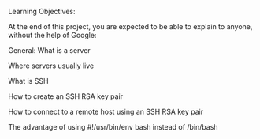 Learning Objectives:

At the end of this project, you are expected to be able to explain to anyone, without the help of Google:

General:
What is a server

Where servers usually live

What is SSH

How to create an SSH RSA key pair

How to connect to a remote host using an SSH RSA key pair

The advantage of using #!/usr/bin/env bash instead of /bin/bash
